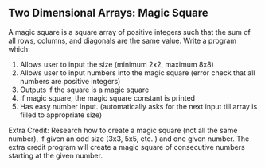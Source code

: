 ## Two Dimensional Arrays: Magic Square

A magic square is a square array of positive integers such that the sum of all rows, columns, and diagonals are the same value.
Write a program which:
1. Allows user to input the size (minimum 2x2, maximum 8x8)
2. Allows user to input numbers into the magic square (error check that all numbers are positive integers)
3. Outputs if the square is a magic square
4. If magic square, the magic square constant is printed
5. Has easy number input. (automatically asks for the next input till array is filled to appropriate size)

Extra Credit:
Research how to create a magic square (not all the same number), if given an odd size (3x3, 5x5, etc. ) and one given number. The extra credit program will create a magic square of consecutive numbers starting at the given number. 
